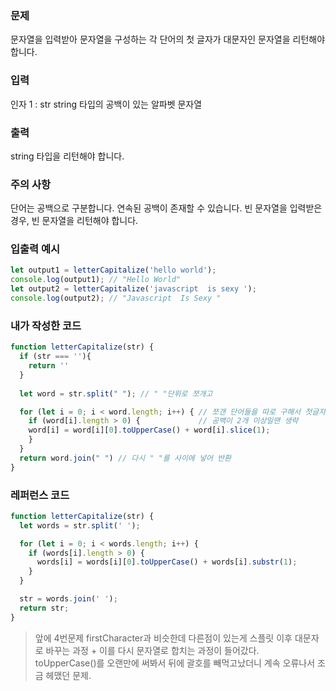 ### 문제
문자열을 입력받아 문자열을 구성하는 각 단어의 첫 글자가 대문자인 문자열을 리턴해야 합니다.

### 입력
인자 1 : str
string 타입의 공백이 있는 알파벳 문자열

### 출력
string 타입을 리턴해야 합니다.

### 주의 사항
단어는 공백으로 구분합니다.
연속된 공백이 존재할 수 있습니다.
빈 문자열을 입력받은 경우, 빈 문자열을 리턴해야 합니다.

### 입출력 예시
```js
let output1 = letterCapitalize('hello world');
console.log(output1); // "Hello World"
let output2 = letterCapitalize('javascript  is sexy ');
console.log(output2); // "Javascript  Is Sexy "
```

### 내가 작성한 코드
```js
function letterCapitalize(str) {
  if (str === ''){
    return ''
  }
  
  let word = str.split(" "); // " "단위로 쪼개고

  for (let i = 0; i < word.length; i++) { // 쪼갠 단어들을 따로 구해서 첫글자만 대문자로 바꾸고
    if (word[i].length > 0) {             // 공백이 2개 이상일땐 생략 
    word[i] = word[i][0].toUpperCase() + word[i].slice(1);
    }
  }
  return word.join(" ") // 다시 " "를 사이에 넣어 반환
}
```

### 레퍼런스 코드
```js
function letterCapitalize(str) {
  let words = str.split(' ');

  for (let i = 0; i < words.length; i++) {
    if (words[i].length > 0) {
      words[i] = words[i][0].toUpperCase() + words[i].substr(1);
    }
  }

  str = words.join(' ');
  return str;
}
```

> 앞에 4번문제 firstCharacter과 비슷한데 다른점이 있는게 스플릿 이후 대문자로 바꾸는 과정 + 이를 다시 문자열로 합치는 과정이 들어갔다. 
<br>toUpperCase()를 오랜만에 써봐서 뒤에 괄호를 빼먹고났더니 계속 오류나서 조금 헤맸던 문제.